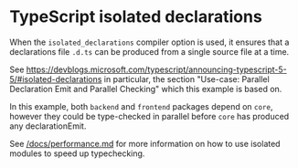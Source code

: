 # TypeScript isolated declarations

When the `isolated_declarations` compiler option is used, it ensures that a declarations file `.d.ts` can be produced from a single source file at a time.

See https://devblogs.microsoft.com/typescript/announcing-typescript-5-5/#isolated-declarations
in particular, the section "Use-case: Parallel Declaration Emit and Parallel Checking"
which this example is based on.

In this example, both `backend` and `frontend` packages depend on `core`, however they could be type-checked in parallel
before `core` has produced any declarationEmit.

See [/docs/performance.md](/docs/performance.md) for more information on how to use isolated modules to speed up typechecking.
